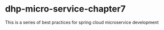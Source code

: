 # dhp-micro-service-chapter7
This is a series of best practices for spring cloud microservice development
